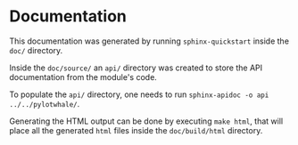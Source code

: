 # Documentation

This documentation was generated by running `sphinx-quickstart`
inside the `doc/` directory.

Inside the `doc/source/` an `api/` directory was created to store
the API documentation from the module's code.

To populate the `api/` directory, one needs to run `sphinx-apidoc -o api ../../pylotwhale/`.

Generating the HTML output can be done by executing `make html`,
that will place all the generated `html` files inside the `doc/build/html` directory.
